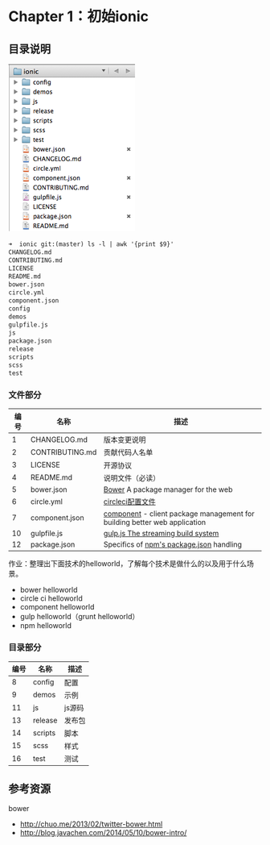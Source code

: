 Chapter 1：初始ionic
===========



## 目录说明

![ionic_dir.png](img/ionic_dir.png)


```
➜  ionic git:(master) ls -l | awk '{print $9}'
CHANGELOG.md
CONTRIBUTING.md
LICENSE
README.md
bower.json
circle.yml
component.json
config
demos
gulpfile.js
js
package.json
release
scripts
scss
test
```

### 文件部分

|编号|名称|描述|
|----|-----|-----|
|1|CHANGELOG.md|版本变更说明|
|2|CONTRIBUTING.md|贡献代码人名单|
|3|LICENSE|开源协议|
|4|README.md|说明文件（必读）|
|5|bower.json|[Bower](http://bower.io/) A package manager for the web|
|6|circle.yml|[circleci配置文件]( https://circleci.com/docs/configuration)|
|7|component.json|[component](https://github.com/component/component) - client package management for building better web application|
|10|gulpfile.js|[gulp.js The streaming build system](gulpjs.com)|
|12|package.json|Specifics of [npm's package.json](https://www.npmjs.org/doc/package.json.html) handling|

作业：整理出下面技术的helloworld，了解每个技术是做什么的以及用于什么场景。

- bower helloworld
- circle ci helloworld
- component helloworld
- gulp helloworld（grunt helloworld）
- npm helloworld



### 目录部分

|编号|名称|描述|
|----|-----|-----|
|8|config|配置|
|9|demos|示例|
|11|js|js源码|
|13|release|发布包|
|14|scripts|脚本|
|15|scss|样式|
|16|test|测试|


## 参考资源

bower

- http://chuo.me/2013/02/twitter-bower.html
- http://blog.javachen.com/2014/05/10/bower-intro/

